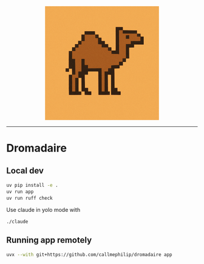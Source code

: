 
<div style="text-align:center;">
  <img src="dromadaire.png" width="300"/>
</div>

---

# Dromadaire

## Local dev

```bash
uv pip install -e .
uv run app
uv run ruff check
```

Use claude in yolo mode with

```
./claude
```

## Running app remotely

```bash
uvx --with git+https://github.com/callmephilip/dromadaire app
```
